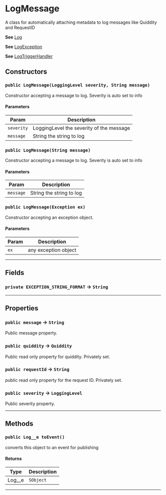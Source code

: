 # LogMessage

A class for automatically attaching metadata to log messages
like Quiddity and RequestID

**See** [Log](https://github.com/codefriar/ApexKit/wiki/Log)

**See** [LogException](https://github.com/codefriar/ApexKit/wiki/LogException)

**See** [LogTriggerHandler](https://github.com/codefriar/ApexKit/wiki/LogTriggerHandler)

## Constructors

### `public LogMessage(LoggingLevel severity, String message)`

Constructor accepting a message to log. Severity is auto set to info

#### Parameters

| Param      | Description                              |
| ---------- | ---------------------------------------- |
| `severity` | LoggingLevel the severity of the message |
| `message`  | String the string to log                 |

### `public LogMessage(String message)`

Constructor accepting a message to log. Severity is auto set to info

#### Parameters

| Param     | Description              |
| --------- | ------------------------ |
| `message` | String the string to log |

### `public LogMessage(Exception ex)`

Constructor accepting an exception object.

#### Parameters

| Param | Description          |
| ----- | -------------------- |
| `ex`  | any exception object |

---

## Fields

### `private EXCEPTION_STRING_FORMAT` → `String`

---

## Properties

### `public message` → `String`

Public message property.

### `public quiddity` → `Quiddity`

Public read only property for quiddity. Privately set.

### `public requestId` → `String`

public read only property for the request ID. Privately set.

### `public severity` → `LoggingLevel`

Public severity property.

---

## Methods

### `public Log__e toEvent()`

converts this object to an event for publishing

#### Returns

| Type     | Description |
| -------- | ----------- |
| Log\_\_e | `SObject`   |

---

